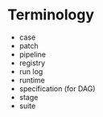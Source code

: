 # Terminology

* case
* patch
* pipeline
* registry
* run log
* runtime
* specification (for DAG)
* stage
* suite